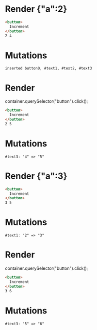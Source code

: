 # Render {"a":2}
```html
<button>
  Increment
</button>
2 4
```

# Mutations
```
inserted button0, #text1, #text2, #text3
```


# Render 
container.querySelector("button").click();

```html
<button>
  Increment
</button>
2 5
```

# Mutations
```
#text3: "4" => "5"
```


# Render {"a":3}
```html
<button>
  Increment
</button>
3 5
```

# Mutations
```
#text1: "2" => "3"
```


# Render 
container.querySelector("button").click();

```html
<button>
  Increment
</button>
3 6
```

# Mutations
```
#text3: "5" => "6"
```